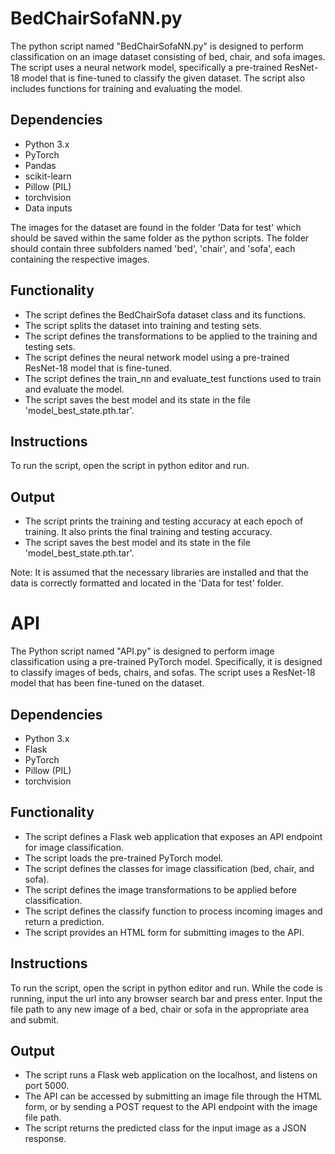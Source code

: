 # BedChairSofaNN.py
The python script named "BedChairSofaNN.py" is designed to perform classification on an image dataset consisting of bed, chair, and sofa images. The script uses a neural network model, specifically a pre-trained ResNet-18 model that is fine-tuned to classify the given dataset. The script also includes functions for training and evaluating the model.

## Dependencies

- Python 3.x
- PyTorch
- Pandas
- scikit-learn
- Pillow (PIL)
- torchvision
- Data inputs

The images for the dataset are found in the folder 'Data for test' which should be saved within the same folder as the python scripts. The folder should contain three subfolders named 'bed', 'chair', and 'sofa', each containing the respective images.

## Functionality

- The script defines the BedChairSofa dataset class and its functions.
- The script splits the dataset into training and testing sets.
- The script defines the transformations to be applied to the training and testing sets.
- The script defines the neural network model using a pre-trained ResNet-18 model that is fine-tuned.
- The script defines the train_nn and evaluate_test functions used to train and evaluate the model.
- The script saves the best model and its state in the file 'model_best_state.pth.tar'.

## Instructions

To run the script, open the script in python editor and run.

## Output

- The script prints the training and testing accuracy at each epoch of training. It also prints the final training and testing accuracy.
- The script saves the best model and its state in the file 'model_best_state.pth.tar'.

Note: It is assumed that the necessary libraries are installed and that the data is correctly formatted and located in the 'Data for test' folder.

# API
The Python script named "API.py" is designed to perform image classification using a pre-trained PyTorch model. Specifically, it is designed to classify images of beds, chairs, and sofas. The script uses a ResNet-18 model that has been fine-tuned on the dataset.

## Dependencies

- Python 3.x
- Flask
- PyTorch
- Pillow (PIL)
- torchvision

## Functionality

- The script defines a Flask web application that exposes an API endpoint for image classification.
- The script loads the pre-trained PyTorch model.
- The script defines the classes for image classification (bed, chair, and sofa).
- The script defines the image transformations to be applied before classification.
- The script defines the classify function to process incoming images and return a prediction.
- The script provides an HTML form for submitting images to the API.

## Instructions

To run the script, open the script in python editor and run.
While the code is running, input the url into any browser search bar and press enter. 
Input the file path to any new image of a bed, chair or sofa in the appropriate area and submit.


## Output

- The script runs a Flask web application on the localhost, and listens on port 5000.
- The API can be accessed by submitting an image file through the HTML form, or by sending a POST request to the API endpoint with the image file path.
- The script returns the predicted class for the input image as a JSON response.
